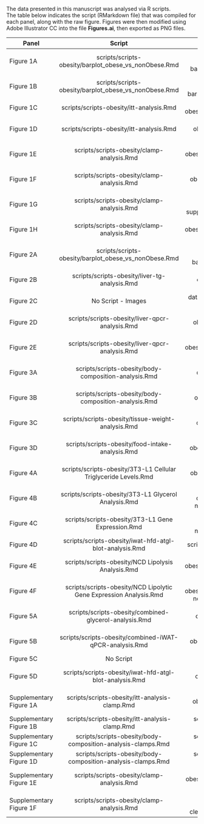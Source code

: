 The data presented in this manuscript was analysed via R scripts.  
The table below indicates the script (RMarkdown file) that was compiled for each panel, along with the raw figure.
Figures were then modified using Adobe Illustrator CC  into the file **Figures.ai**, then exported as PNG files.

| Panel | Script | Figure |
|-------|:---------------------------------:|:-----------------------------------------------------------------------------------:|
| Figure 1A | scripts/scripts-obesity/barplot_obese_vs_nonObese.Rmd | scripts/scripts-obesity/figures/clinical-barplots-cushing-bmi-1.pdf |
| Figure 1B | scripts/scripts-obesity/barplot_obese_vs_nonObese.Rmd | scripts/scripts-obesity/figures/clinical-barplots-cushing-homa-1.pdf |
| Figure 1C | scripts/scripts-obesity/itt-analysis.Rmd | scripts/scripts-obesity/figures/itt-lineplot-1.pdf |
| Figure 1D | scripts/scripts-obesity/itt-analysis.Rmd | scripts/scripts-obesity/figures/itt-fasting-glucose-1.pdf |
| Figure 1E | scripts/scripts-obesity/clamp-analysis.Rmd | scripts/scripts-obesity/figures/gir-barplot-hfd-1.pdf |
| Figure 1F | scripts/scripts-obesity/clamp-analysis.Rmd | scripts/scripts-obesity/figures/hgp-barplot-hfd-1.pdf |
| Figure 1G | scripts/scripts-obesity/clamp-analysis.Rmd | scripts/scripts-obesity/figures/egp-suppression-barplot-hfd-1.pdf |
| Figure 1H | scripts/scripts-obesity/clamp-analysis.Rmd | scripts/scripts-obesity/figures/gtr-barplot-hfd-insulin-1.pdf |
| Figure 2A | scripts/scripts-obesity/barplot_obese_vs_nonObese.Rmd | scripts/scripts-obesity/figures/clinical-barplots-cushing-alt-1.pdf |
| Figure 2B | scripts/scripts-obesity/liver-tg-analysis.Rmd | scripts/scripts-obesity/figures/liver-tg-barplot-1.pdf  |
| Figure 2C | No Script - Images | data/processed/HFD Dex Liver Images H&E.png |
| Figure 2D | scripts/scripts-obesity/liver-qpcr-analysis.Rmd | scripts/scripts-obesity/figures/liver-qpcr-srebf1-barplot-1.pdf |
| Figure 2E | scripts/scripts-obesity/liver-qpcr-analysis.Rmd | scripts/scripts-obesity/figures/liver-qpcr-fasn-barplot-1.pdf |
| Figure 3A | scripts/scripts-obesity/body-composition-analysis.Rmd | scripts/scripts-obesity/figures/weights-scatterplot-1.pdf |
| Figure 3B | scripts/scripts-obesity/body-composition-analysis.Rmd | scripts/scripts-obesity/figures/fat-mass-scatterplot-1.pdf |
| Figure 3C | scripts/scripts-obesity/tissue-weight-analysis.Rmd | scripts/scripts-obesity/figures/adipose-weight-barplot-1.pdf |
| Figure 3D | scripts/scripts-obesity/food-intake-analysis.Rmd | scripts/scripts-obesity/figures/overall-food-intake-1.pdf |
| Figure 4A | scripts/scripts-obesity/3T3-L1 Cellular Triglyceride Levels.Rmd | scripts/scripts-obesity/figures/3T3-L1-TG-Levels-1.pdf |
| Figure 4B | scripts/scripts-obesity/3T3-L1 Glycerol Analysis.Rmd | scripts/scripts-obesity/figures/glycerol-normalized-barplot-1.pdf |
| Figure 4C | scripts/scripts-obesity/3T3-L1 Gene Expression.Rmd | scripts/scripts-obesity/figures/Pnpla2-normalized-barplot-1.pdf |
| Figure 4D | scripts/scripts-obesity/iwat-hfd-atgl-blot-analysis.Rmd | scripts/scripts-obesity/figures/
| Figure 4E | scripts/scripts-obesity/NCD Lipolysis Analysis.Rmd | scripts/scripts-obesity/figures/dexamethasone-glycerol-ncd-1.pdf
| Figure 4F | scripts/scripts-obesity/NCD Lipolytic Gene Expression Analysis.Rmd | scripts/scripts-obesity/figures/dexamethasone-ncd-pnpla2-barplot-1.pdf |
| Figure 5A | scripts/scripts-obesity/combined-glycerol-analysis.Rmd | scripts/scripts-obesity/figures/ncd-hfd-glycerol-barplot-1.pdf |
| Figure 5B | scripts/scripts-obesity/combined-iWAT-qPCR-analysis.Rmd | scripts/scripts-obesity/figures/iwat-pnpla2-barplot-1.pdf |
| Figure 5C | No Script
| Figure 5D | scripts/scripts-obesity/iwat-hfd-atgl-blot-analysis.Rmd | scripts/scripts-obesity/figures/atgl-wat-barplot-1.pdf |
| Supplementary Figure 1A | scripts/scripts-obesity/itt-analysis-clamp.Rmd | scripts/scripts-obesity/figures/itt-lineplot-normalized-1.pdf |
| Supplementary Figure 1B | scripts/scripts-obesity/itt-analysis-clamp.Rmd | scripts/scripts-obesity/itt-fasting-glucose-1.pdf |
| Supplementary Figure 1C | scripts/scripts-obesity/body-composition-analysis-clamps.Rmd | scripts/scripts-obesity/itt-fasting-glucose-1.pdf |
| Supplementary Figure 1D | scripts/scripts-obesity/body-composition-analysis-clamps.Rmd | scripts/scripts-obesity/itt-fasting-glucose-1.pdf |
| Supplementary Figure 1E | scripts/scripts-obesity/clamp-analysis.Rmd | scripts/scripts-obesity/figures/clamp-glucose-timecourse-1.pdf |
| Supplementary Figure 1F | scripts/scripts-obesity/clamp-analysis.Rmd | scripts/scripts-obesity/figures/insulin-clearance-barplot-hfd-1.pdf |